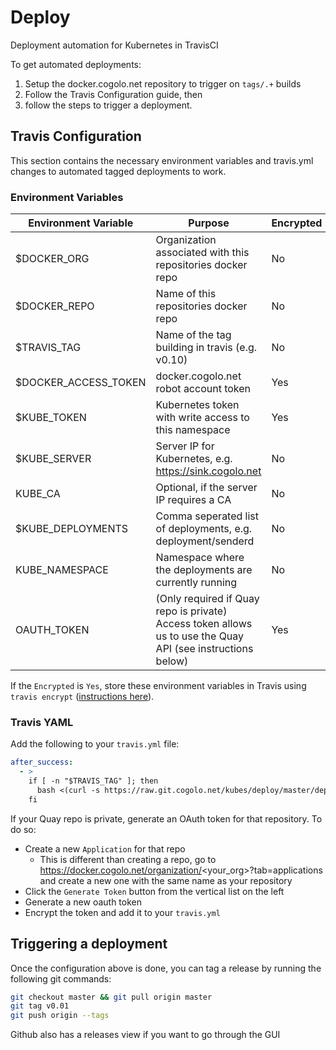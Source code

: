 # Deploy

Deployment automation for Kubernetes in TravisCI

To get automated deployments:

1. Setup the docker.cogolo.net repository to trigger on `tags/.+` builds
1. Follow the Travis Configuration guide, then
1. follow the steps to trigger a deployment.

## Travis Configuration

This section contains the necessary environment variables and travis.yml changes to
automated tagged deployments to work.

### Environment Variables

| Environment Variable  | Purpose | Encrypted |
| ------------- | ------------- | -------------- |
| $DOCKER_ORG  | Organization associated with this repositories docker repo | No |
| $DOCKER_REPO  | Name of this repositories docker repo  | No |
| $TRAVIS_TAG | Name of the tag building in travis (e.g. v0.10) | No |
| $DOCKER_ACCESS_TOKEN | docker.cogolo.net robot account token | Yes |
| $KUBE_TOKEN | Kubernetes token with write access to this namespace | Yes |
| $KUBE_SERVER | Server IP for Kubernetes, e.g. https://sink.cogolo.net | No |
| KUBE_CA | Optional, if the server IP requires a CA | No |
| $KUBE_DEPLOYMENTS | Comma seperated list of deployments, e.g. deployment/senderd | No |
| KUBE_NAMESPACE | Namespace where the deployments are currently running | No |
| OAUTH_TOKEN | (Only required if Quay repo is private) Access token allows us to use the Quay API (see instructions below) | Yes |

If the `Encrypted` is `Yes`, store these environment variables in Travis using `travis encrypt` ([instructions here](https://git.cogolo.net/platform/wiki/wiki/Travis#usage)).

### Travis YAML

Add the following to your `travis.yml` file:

```yml
after_success:
  - >
    if [ -n "$TRAVIS_TAG" ]; then
      bash <(curl -s https://raw.git.cogolo.net/kubes/deploy/master/deploy.sh)
    fi
```

If your Quay repo is private, generate an OAuth token for that repository. To do so:

- Create a new `Application` for that repo
  - This is different than creating a repo, go to https://docker.cogolo.net/organization/<your_org>?tab=applications and create a new one with the same name as your repository
- Click the `Generate Token` button from the vertical list on the left
- Generate a new oauth token
- Encrypt the token and add it to your `travis.yml`

## Triggering a deployment

Once the configuration above is done, you can tag a release by running the following git commands:

```bash
git checkout master && git pull origin master
git tag v0.01
git push origin --tags
```

Github also has a releases view if you want to go through the GUI
